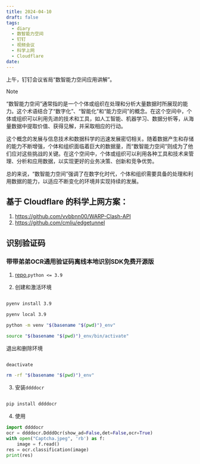 ```yaml
---
title: 2024-04-10
draft: false
tags:
  - diary
  - 数智能力空间
  - 钉钉
  - 视频会议
  - 科学上网
  - Cloudflare
date:
---
```


上午，钉钉会议省局“数智能力空间应用讲解”。

> [!note]
> “数智能力空间”通常指的是一个个体或组织在处理和分析大量数据时所展现的能力。这个术语结合了“数字化”、“智能化”和“能力空间”的概念。在这个空间中，个体或组织可以利用先进的技术和工具，如人工智能、机器学习、数据分析等，从海量数据中提取价值、获得见解，并采取相应的行动。
>
> 这个概念的发展与信息技术和数据科学的迅速发展密切相关。随着数据产生和存储的能力不断增强，个体和组织面临着巨大的数据量，而“数智能力空间”则成为了他们应对这些挑战的关键。在这个空间中，个体或组织可以利用各种工具和技术来管理、分析和应用数据，以实现更好的业务决策、创新和竞争优势。
>
> 总的来说，“数智能力空间”强调了在数字化时代，个体和组织需要具备的处理和利用数据的能力，以适应不断变化的环境并实现持续的发展。

## 基于 Cloudflare 的科学上网方案：

1. https://github.com/vvbbnn00/WARP-Clash-API
2. https://github.com/cmliu/edgetunnel

## 识别验证码

### 带带弟弟OCR通用验证码离线本地识别SDK免费开源版

1. [repo](https://github.com/sml2h3/ddddocr),`python <= 3.9`

2. 创建和激活环境

```bash

pyenv install 3.9

pyenv local 3.9

python -m venv "$(basename "$(pwd)")_env"

source "$(basename "$(pwd)")_env/bin/activate"

```

退出和删除环境

```bash

deactivate

rm -rf "$(basename "$(pwd)")_env"

```

3. 安装`ddddocr`

```bash

pip install ddddocr

```

4. 使用

```python
import ddddocr
ocr = ddddocr.DdddOcr(show_ad=False,det=False,ocr=True)
with open("Captcha.jpeg", 'rb') as f:
	image = f.read()
res = ocr.classification(image)
print(res)
```
